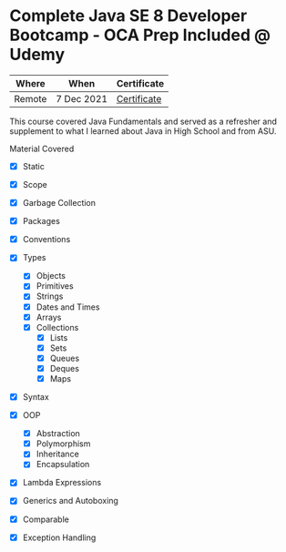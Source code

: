 # Complete Java SE 8 Developer Bootcamp - OCA Prep Included @ Udemy

| Where | When | Certificate |
| ----- | ---- | ----------- |
| Remote | 7 Dec 2021 | [Certificate](https://www.udemy.com/certificate/UC-2f9f7d84-1744-4890-9d8b-895c43d0474e/?utm_campaign=email&utm_source=sendgrid.com&utm_medium=email) |

This course covered Java Fundamentals and served as a refresher and supplement to what I learned about Java in High School and from ASU.

Material Covered

 - [x] Static
 - [x] Scope
 - [x] Garbage Collection
 - [x] Packages
 - [x] Conventions
 - [x] Types
   - [x] Objects
   - [x] Primitives
   - [x] Strings
   - [x] Dates and Times
   - [x] Arrays
   - [x] Collections
     - [x] Lists
     - [x] Sets
     - [x] Queues
     - [x] Deques
     - [x] Maps
 - [x] Syntax
 - [x] OOP
   - [x] Abstraction
   - [x] Polymorphism
   - [x] Inheritance
   - [x] Encapsulation
 - [x] Lambda Expressions
 - [x] Generics and Autoboxing
 - [x] Comparable
 - [x] Exception Handling

